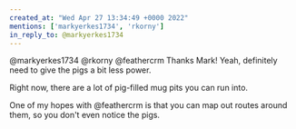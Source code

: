 ```yaml
---
created_at: "Wed Apr 27 13:34:49 +0000 2022"
mentions: ['markyerkes1734', 'rkorny']
in_reply_to: @markyerkes1734
---
```


@markyerkes1734 @rkorny @feathercrm Thanks Mark! Yeah, definitely need to give the pigs a bit less power.

Right now, there are a lot of pig-filled mug pits you can run into. 

One of my hopes with @feathercrm is that you can map out routes around them, so you don't even notice the pigs.
